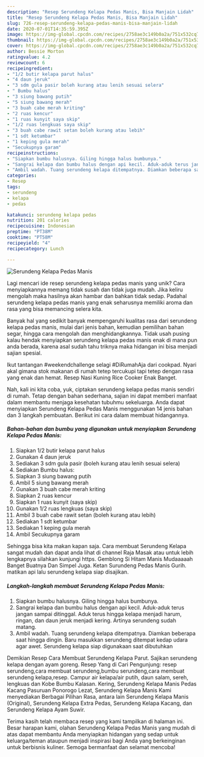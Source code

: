 ```yaml
---
description: "Resep Serundeng Kelapa Pedas Manis, Bisa Manjain Lidah"
title: "Resep Serundeng Kelapa Pedas Manis, Bisa Manjain Lidah"
slug: 726-resep-serundeng-kelapa-pedas-manis-bisa-manjain-lidah
date: 2020-07-01T14:35:59.395Z
image: https://img-global.cpcdn.com/recipes/2758ae3c149b0a2a/751x532cq70/serundeng-kelapa-pedas-manis-foto-resep-utama.jpg
thumbnail: https://img-global.cpcdn.com/recipes/2758ae3c149b0a2a/751x532cq70/serundeng-kelapa-pedas-manis-foto-resep-utama.jpg
cover: https://img-global.cpcdn.com/recipes/2758ae3c149b0a2a/751x532cq70/serundeng-kelapa-pedas-manis-foto-resep-utama.jpg
author: Bessie Morton
ratingvalue: 4.2
reviewcount: 6
recipeingredient:
- "1/2 butir kelapa parut halus"
- "4 daun jeruk"
- "3 sdm gula pasir boleh kurang atau lenih sesuai selera"
- " Bumbu halus"
- "3 siung bawang putih"
- "5 siung bawang merah"
- "3 buah cabe merah kriting"
- "2 ruas kencur"
- "1 ruas kunyit saya skip"
- "1/2 ruas lengkuas saya skip"
- "3 buah cabe rawit setan boleh kurang atau lebih"
- "1 sdt ketumbar"
- "1 keping gula merah"
- "Secukupnya garam"
recipeinstructions:
- "Siapkan bumbu halusnya. Giling hingga halus bumbunya."
- "Sangrai kelapa dan bumbu halus dengan api kecil. Aduk-aduk terus jangan sampai ditinggal. Aduk terus hingga kelapa menjadi harum, ringan, dan daun jeruk menjadi kering. Artinya serundeng sudah matang."
- "Ambil wadah. Tuang serundeng kelapa ditempatnya. Diamkan beberapa saat hingga dingin. Baru masukkan serundeng ditempat kedap udara agar awet. Serundeng kelapa siap digunakaan saat dibutuhkan"
categories:
- Resep
tags:
- serundeng
- kelapa
- pedas

katakunci: serundeng kelapa pedas 
nutrition: 201 calories
recipecuisine: Indonesian
preptime: "PT38M"
cooktime: "PT58M"
recipeyield: "4"
recipecategory: Lunch

---
```



![Serundeng Kelapa Pedas Manis](https://img-global.cpcdn.com/recipes/2758ae3c149b0a2a/751x532cq70/serundeng-kelapa-pedas-manis-foto-resep-utama.jpg)

Lagi mencari ide resep serundeng kelapa pedas manis yang unik? Cara menyiapkannya memang tidak susah dan tidak juga mudah. Jika keliru mengolah maka hasilnya akan hambar dan bahkan tidak sedap. Padahal serundeng kelapa pedas manis yang enak seharusnya memiliki aroma dan rasa yang bisa memancing selera kita.

Banyak hal yang sedikit banyak mempengaruhi kualitas rasa dari serundeng kelapa pedas manis, mulai dari jenis bahan, kemudian pemilihan bahan segar, hingga cara mengolah dan menghidangkannya. Tidak usah pusing kalau hendak menyiapkan serundeng kelapa pedas manis enak di mana pun anda berada, karena asal sudah tahu triknya maka hidangan ini bisa menjadi sajian spesial.

Ikut tantangan #weekendchallenge selagi #DiRumahAja dari cookpad. Nyari akal gimana stok makanan di rumah tetep tercukupi tapi tetep dengan rasa yang enak dan hemat. Resep Nasi Kuning Rice Cooker Enak Banget.


Nah, kali ini kita coba, yuk, ciptakan serundeng kelapa pedas manis sendiri di rumah. Tetap dengan bahan sederhana, sajian ini dapat memberi manfaat dalam membantu menjaga kesehatan tubuhmu sekeluarga. Anda dapat menyiapkan Serundeng Kelapa Pedas Manis menggunakan 14 jenis bahan dan 3 langkah pembuatan. Berikut ini cara dalam membuat hidangannya.

<!--inarticleads1-->

##### Bahan-bahan dan bumbu yang digunakan untuk menyiapkan Serundeng Kelapa Pedas Manis:

1. Siapkan 1/2 butir kelapa parut halus
1. Gunakan 4 daun jeruk
1. Sediakan 3 sdm gula pasir (boleh kurang atau lenih sesuai selera)
1. Sediakan  Bumbu halus:
1. Siapkan 3 siung bawang putih
1. Ambil 5 siung bawang merah
1. Gunakan 3 buah cabe merah kriting
1. Siapkan 2 ruas kencur
1. Siapkan 1 ruas kunyit (saya skip)
1. Gunakan 1/2 ruas lengkuas (saya skip)
1. Ambil 3 buah cabe rawit setan (boleh kurang atau lebih)
1. Sediakan 1 sdt ketumbar
1. Sediakan 1 keping gula merah
1. Ambil Secukupnya garam


Sehingga bisa kita makan kapan saja. Cara membuat Serundeng Kelapa sangat mudah dan dapat anda lihat di channel Raja Masak atau untuk lebih lengkapnya silahkan kunjungi https. Gemblong Si Hitam Manis Mudaaaaah Banget Buatnya Dan Simpel Juga. Ketan Surundeng Pedas Manis Gurih. matikan api lalu serundeng kelapa siap disajikan. 

<!--inarticleads2-->

##### Langkah-langkah membuat Serundeng Kelapa Pedas Manis:

1. Siapkan bumbu halusnya. Giling hingga halus bumbunya.
1. Sangrai kelapa dan bumbu halus dengan api kecil. Aduk-aduk terus jangan sampai ditinggal. Aduk terus hingga kelapa menjadi harum, ringan, dan daun jeruk menjadi kering. Artinya serundeng sudah matang.
1. Ambil wadah. Tuang serundeng kelapa ditempatnya. Diamkan beberapa saat hingga dingin. Baru masukkan serundeng ditempat kedap udara agar awet. Serundeng kelapa siap digunakaan saat dibutuhkan


Demikian Resep Cara Membuat Serundeng Kelapa Parut. Sajikan serundeng kelapa dengan ayam goreng. Resep Yang di Cari Pengunjung: resep serundeng,cara membuat serundeng,bumbu serundeng,cara membuat serundeng kelapa,resep. Campur air kelapa/air putih, daun salam, sereh, lengkuas dan Kobe Bumbu Kalasan. Kering, Serundeng Kelapa Manis Pedas Kacang Pasuruan Ponorogo Lezat, Serundeng Kelapa Manis Kami menyediakan Berbagai Pilihan Rasa, antara lain Serundeng Kelapa Manis (Original), Serundeng Kelapa Extra Pedas, Serundeng Kelapa Kacang, dan Serundeng Kelapa Ayam Suwir. 

Terima kasih telah membaca resep yang kami tampilkan di halaman ini. Besar harapan kami, olahan Serundeng Kelapa Pedas Manis yang mudah di atas dapat membantu Anda menyiapkan hidangan yang sedap untuk keluarga/teman ataupun menjadi inspirasi bagi Anda yang berkeinginan untuk berbisnis kuliner. Semoga bermanfaat dan selamat mencoba!
